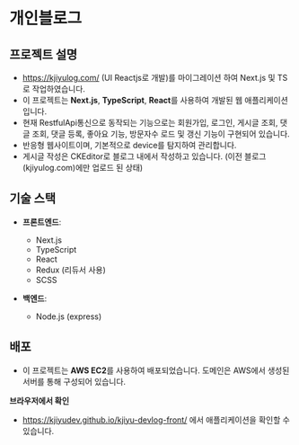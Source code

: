 # 개인블로그

## 프로젝트 설명
- https://kjiyulog.com/ (UI Reactjs로 개발)를 마이그레이션 하여 Next.js 및 TS로 작업하였습니다.
- 이 프로젝트는 **Next.js**, **TypeScript**, **React**를 사용하여 개발된 웹 애플리케이션입니다.
- 현재 RestfulApi통신으로 동작되는 기능으로는 회원가입, 로그인, 게시글 조회, 댓글 조회, 댓글 등록, 좋아요 기능, 방문자수 로드 및 갱신 기능이 구현되어 있습니다.
- 반응형 웹사이트이며, 기본적으로 device를 탐지하여 관리합니다.
- 게시글 작성은 CKEditor로 블로그 내에서 작성하고 있습니다. (이전 블로그(kjiyulog.com)에만 업로드 된 상태)



## 기술 스택
- **프론트엔드**: 
  - Next.js
  - TypeScript
  - React
  - Redux (리듀서 사용)
  - SCSS

- **백엔드**: 
  - Node.js (express)

## 배포
- 이 프로젝트는 **AWS EC2**를 사용하여 배포되었습니다. 도메인은 AWS에서 생성된 서버를 통해 구성되어 있습니다.


**브라우저에서 확인**
   - https://kjiyudev.github.io/kjiyu-devlog-front/ 에서 애플리케이션을 확인할 수 있습니다.
